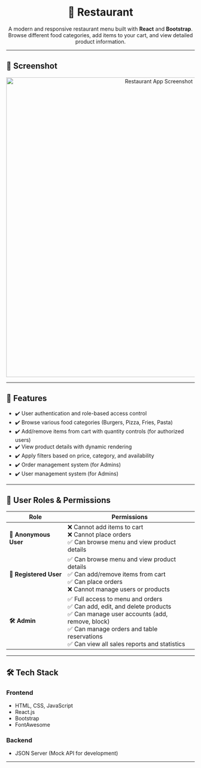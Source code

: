 <h1 align="center">🍔 Restaurant</h1>

<p align="center">
  A modern and responsive restaurant menu built with <b>React</b> and <b>Bootstrap</b>. <br>
  Browse different food categories, add items to your cart, and view detailed product information.
</p>

---

<h2>📸 Screenshot</h2>
<p align="center">
  <img src="#" alt="Restaurant App Screenshot" width="800"> <!-- ضع رابط الصورة هنا -->
</p>

---

<h2>🎯 Features</h2>
<ul>
  <li>✔️ User authentication and role-based access control</li>
  <li>✔️ Browse various food categories (Burgers, Pizza, Fries, Pasta)</li>
  <li>✔️ Add/remove items from cart with quantity controls (for authorized users)</li>
  <li>✔️ View product details with dynamic rendering</li>
  <li>✔️ Apply filters based on price, category, and availability</li>
  <li>✔️ Order management system (for Admins)</li>
  <li>✔️ User management system (for Admins)</li>
</ul>

---

<h2>🔐 User Roles & Permissions</h2>

<table>
  <thead>
    <tr>
      <th>Role</th>
      <th>Permissions</th>
    </tr>
  </thead>
  <tbody>
    <tr>
      <td><b>👤 Anonymous User</b></td>
      <td>
        ❌ Cannot add items to cart<br>
        ❌ Cannot place orders<br>
        ✅ Can browse menu and view product details
      </td>
    </tr>
    <tr>
      <td><b>🛒 Registered User</b></td>
      <td>
        ✅ Can browse menu and view product details<br>
        ✅ Can add/remove items from cart<br>
        ✅ Can place orders<br>
        ❌ Cannot manage users or products
      </td>
    </tr>
    <tr>
      <td><b>🛠️ Admin</b></td>
      <td>
        ✅ Full access to menu and orders<br>
        ✅ Can add, edit, and delete products<br>
        ✅ Can manage user accounts (add, remove, block)<br>
        ✅ Can manage orders and table reservations<br>
        ✅ Can view all sales reports and statistics
      </td>
    </tr>
  </tbody>
</table>

---

<h2>🛠️ Tech Stack</h2>
<h3>Frontend</h3>
<ul>
  <li>HTML, CSS, JavaScript</li>
  <li>React.js</li>
  <li>Bootstrap</li>
  <li>FontAwesome</li>
</ul>

<h3>Backend</h3>
<ul>
  <li>JSON Server (Mock API for development)</li>
</ul>

---


